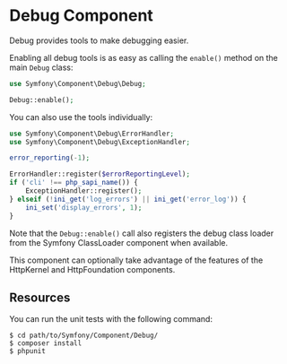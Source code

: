 Debug Component
===============

Debug provides tools to make debugging easier.

Enabling all debug tools is as easy as calling the `enable()` method on the
main `Debug` class:

```php
use Symfony\Component\Debug\Debug;

Debug::enable();
```

You can also use the tools individually:

```php
use Symfony\Component\Debug\ErrorHandler;
use Symfony\Component\Debug\ExceptionHandler;

error_reporting(-1);

ErrorHandler::register($errorReportingLevel);
if ('cli' !== php_sapi_name()) {
    ExceptionHandler::register();
} elseif (!ini_get('log_errors') || ini_get('error_log')) {
    ini_set('display_errors', 1);
}
```

Note that the `Debug::enable()` call also registers the debug class loader
from the Symfony ClassLoader component when available.

This component can optionally take advantage of the features of the HttpKernel
and HttpFoundation components.

Resources
---------

You can run the unit tests with the following command:

    $ cd path/to/Symfony/Component/Debug/
    $ composer install
    $ phpunit
